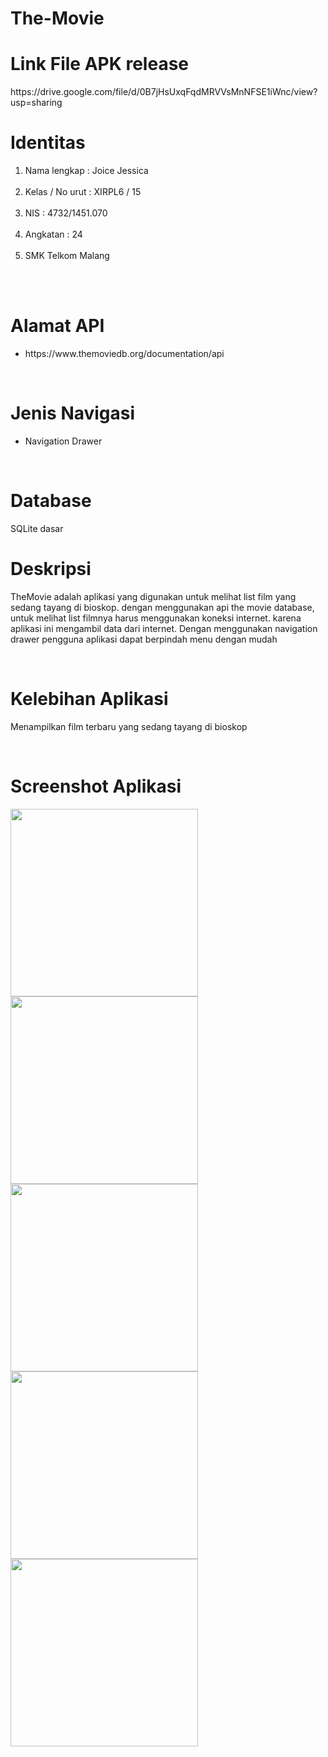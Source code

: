 # The-Movie

<h1>Link File APK release</h1>
<p> https://drive.google.com/file/d/0B7jHsUxqFqdMRVVsMnNFSE1iWnc/view?usp=sharing </p>

<h1> Identitas </h1>
<ol>
<li> Nama lengkap : Joice Jessica </li> <br>
<li> Kelas / No urut : XIRPL6 / 15 </li> <br>
<li> NIS : 4732/1451.070 </li> <br>
<li> Angkatan : 24 </li> <br>
<li> SMK Telkom Malang </li> <br>
</ol> <br>

<h1> Alamat API </h1>
<ul>
  <li>  https://www.themoviedb.org/documentation/api </li> 
</ul> <br>

<h1> Jenis Navigasi </h1>
<ul>
  <li> Navigation Drawer </li> 
</ul> <br>

<h1> Database </h1>
<p> SQLite dasar </p>

<h1> Deskripsi </h1>
<p> TheMovie adalah aplikasi yang digunakan untuk melihat list film yang sedang tayang di bioskop.
dengan menggunakan api the movie database, untuk melihat list filmnya harus menggunakan koneksi internet. karena
aplikasi ini mengambil data dari internet. Dengan menggunakan navigation drawer pengguna aplikasi dapat berpindah menu dengan mudah </p> <br>

<h1> Kelebihan Aplikasi </h1>
<p> Menampilkan film terbaru yang sedang tayang di bioskop </p> <br>

<h1> Screenshot Aplikasi </h1>
<img src ="https://cloud.githubusercontent.com/assets/22056134/26034300/ae56c87c-38e4-11e7-8c69-71033b22bb5f.png" width="300"/>
<img src ="https://cloud.githubusercontent.com/assets/22056134/26034302/ae785f6e-38e4-11e7-805e-081d5c840c53.png" width="300"/>
<img src ="https://cloud.githubusercontent.com/assets/22056134/26034303/ae79883a-38e4-11e7-9e0f-f8651d625664.png" width="300"/>
<img src ="https://cloud.githubusercontent.com/assets/22056134/26034304/ae7b1768-38e4-11e7-9159-dea8048b0e1a.png" width="300"/>
<img src ="https://cloud.githubusercontent.com/assets/22056134/26034301/ae775c04-38e4-11e7-9916-2894c97b1dd7.png" width="300"/>


